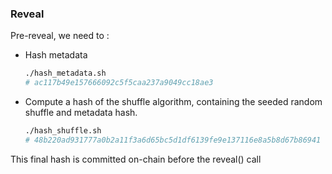 ### Reveal

Pre-reveal, we need to :

* Hash metadata
	```bash
	./hash_metadata.sh
	# ac117b49e157666092c5f5caa237a9049cc18ae3
	```

* Compute a hash of the shuffle algorithm, containing the seeded random shuffle and metadata hash.
	```bash
	./hash_shuffle.sh
	# 48b220ad931777a0b2a11f3a6d65bc5d1df6139fe9e137116e8a5b8d67b86941
	```

This final hash is committed on-chain before the reveal() call
